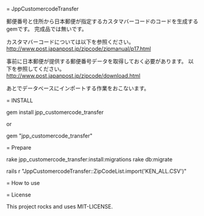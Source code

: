 = JppCustomercodeTransfer

郵便番号と住所から日本郵便が指定するカスタマバーコードのコードを生成するgemです。
完成品では無いです。

カスタマバーコードについては以下を参照ください。
http://www.post.japanpost.jp/zipcode/zipmanual/p17.html

事前に日本郵便が提供する郵便番号データを取得しておく必要があります。
以下を参照してください。
http://www.post.japanpost.jp/zipcode/download.html

あとでデータベースにインポートする作業をおこないます。

= INSTALL

gem install jpp_customercode_transfer

or

gem "jpp_customercode_transfer"

= Prepare

rake jpp_customercode_transfer:install:migrations
rake db:migrate

rails r "JppCustomercodeTransfer::ZipCodeList.import('KEN_ALL.CSV')"

= How to use

= License

This project rocks and uses MIT-LICENSE.
